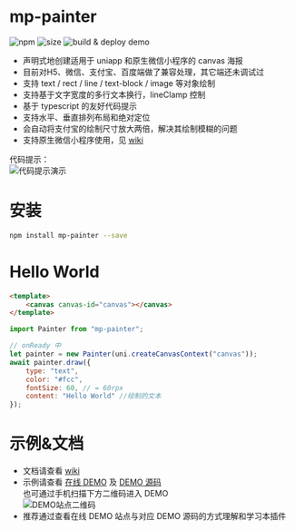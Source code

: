 mp-painter
===
![npm](https://img.shields.io/npm/v/mp-painter)
![size](https://img.shields.io/badge/bundle%20size-17.4%20kB-brightgreen)
![build & deploy demo](https://github.com/xlfsummer/mp-painter/workflows/build%20&%20deploy%20demo/badge.svg)
- 声明式地创建适用于 uniapp 和原生微信小程序的 canvas 海报
- 目前对H5、微信、支付宝、百度端做了兼容处理，其它端还未调试过
- 支持 text / rect / line / text-block / image 等对象绘制
- 支持基于文字宽度的多行文本换行，lineClamp 控制
- 基于 typescript 的友好代码提示
- 支持水平、垂直排列布局和绝对定位
- 会自动将支付宝的绘制尺寸放大两倍，解决其绘制模糊的问题
- 支持原生微信小程序使用，见 [wiki](https://github.com/xlfsummer/mp-painter/wiki/%E5%9C%A8%E5%8E%9F%E7%94%9F%E5%BE%AE%E4%BF%A1%E5%B0%8F%E7%A8%8B%E5%BA%8F%E4%B8%AD%E4%BD%BF%E7%94%A8)

代码提示：  
![代码提示演示](https://raw.githubusercontent.com/wiki/xlfsummer/mp-painter/assets/IntelliSense.gif)

安装
===
```bash
npm install mp-painter --save
```

Hello World
===
```html
<template>
    <canvas canvas-id="canvas"></canvas>
</template>
```
```js
import Painter from "mp-painter";

// onReady 中
let painter = new Painter(uni.createCanvasContext("canvas"));
await painter.draw({
    type: "text",
    color: "#fcc",
    fontSize: 60, // = 60rpx
    content: "Hello World" //绘制的文本
});
```
示例&文档
===
- 文档请查看 [wiki](https://github.com/xlfsummer/mp-painter/wiki)
- 示例请查看 [在线 DEMO](http://mp-painter.xlf-summer.cn/) 及 [DEMO 源码](https://github.com/xlfsummer/mp-painter/tree/master/example/src/pages)  
也可通过手机扫描下方二维码进入 DEMO  
![DEMO站点二维码](https://api.qrserver.com/v1/create-qr-code/?size=150x150&data=https://mp-painter.xlf-summer.cn/)
- 推荐通过查看在线 DEMO 站点与对应 DEMO 源码的方式理解和学习本插件

